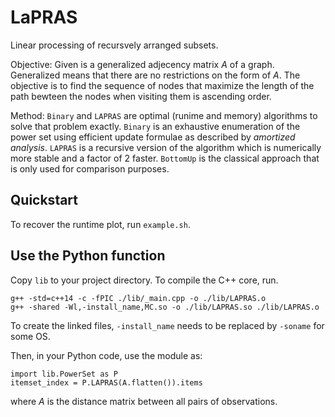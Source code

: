 # LaPRAS    
Linear processing of recursvely arranged subsets.   

Objective: Given is a generalized adjecency matrix *A* of a graph. Generalized means that there are no restrictions on the form of *A*. The objective is to find the sequence of nodes that maximize the length of the path bewteen the nodes when visiting them is ascending order.

Method: `Binary` and `LAPRAS` are optimal (runime and memory) algorithms to solve that problem exactly. `Binary` is an exhaustive enumeration of the power set using efficient update formulae as described by _amortized analysis_. `LAPRAS` is a recursive version of the algorithm which is numerically more stable and a factor of 2 faster.  `BottomUp` is the classical approach that is only used for comparison purposes.      

## Quickstart  

To recover the runtime plot, run `example.sh`.   

## Use the Python function  

Copy `lib` to your project directory. To compile the C++ core, run.  

```
g++ -std=c++14 -c -fPIC ./lib/_main.cpp -o ./lib/LAPRAS.o
g++ -shared -Wl,-install_name,MC.so -o ./lib/LAPRAS.so ./lib/LAPRAS.o
```

To create the linked files, `-install_name` needs to be replaced by `-soname` for some OS.   

Then, in your Python code, use the module as:

```
import lib.PowerSet as P
itemset_index = P.LAPRAS(A.flatten()).items
```


where *A* is the distance matrix between all pairs of observations.   
